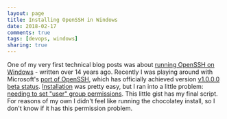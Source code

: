 ```yaml
---
layout: page
title: Installing OpenSSH in Windows
date: 2018-02-17
comments: true
tags: [devops, windows]
sharing: true
---
```


One of my very first technical blog posts was about [running OpenSSH on Windows](http://www.safnet.com/writing/tech/2003/12/fork-problem-wi.html) - written over 14 years ago. Recently I was playing around with Microsoft's [port of OpenSSH](https://github.com/PowerShell/Win32-OpenSSH), which has officially achieved version [v1.0.0.0 beta status](https://github.com/PowerShell/Win32-OpenSSH/releases/tag/v1.0.0.0). [Installation](https://github.com/PowerShell/Win32-OpenSSH/wiki/Install-Win32-OpenSSH) was pretty easy, but I ran into a little problem: [needing to set "user" group permissions](https://github.com/PowerShell/Win32-OpenSSH/issues/1035). This little gist has my final script. For reasons of my own I didn't feel like running the chocolatey install, so I don't know if it has this permission problem.

<script src="https://gist.github.com/stephenfuqua/46332c46741d94dc216e1332b437012c.js"></script>
